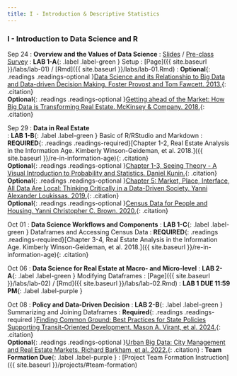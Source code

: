 ```yaml
---
title: I - Introduction & Descriptive Statistics
---
```


<h3 style="font-weight: bold;">I - Introduction to Data Science and R</h3>


Sep 24
: **Overview and the Values of Data Science**
  : [Slides](#) / [Pre-class Survey](https://canvas.uw.edu/courses/1833875/quizzes/2255460)
: **LAB 1-A**{: .label .label-green } Setup
  : [Page]({{ site.baseurl }}/labs/lab-01) / [Rmd]({{ site.baseurl }}/labs/lab-01.Rmd)
: **Optional**{: .readings .readings-optional }[Data Science and its Relationship to Big Data and Data-driven Decision Making. Foster Provost and Tom Fawcett. 2013.](https://www.liebertpub.com/doi/full/10.1089/big.2013.1508){: .citation} <br>
**Optional**{: .readings .readings-optional }[Getting ahead of the Market: How Big Data is Transforming Real Estate. McKinsey & Company. 2018.](https://www.mckinsey.com/~/media/McKinsey/Industries/Capital%20Projects%20and%20Infrastructure/Our%20Insights/Getting%20ahead%20of%20the%20market%20How%20big%20data%20is%20transforming%20real%20estate/Getting-ahead-of-the-market-How-big-data-is-transforming-real-estate.pdf){: .citation}


Sep 29
: **Data in Real Estate**  
: **LAB 1-B**{: .label .label-green } Basic of R/RStudio and Markdown 
: **REQUIRED**{: .readings .readings-required}[Chapter 1-2, Real Estate Analysis in the Information Age. Kimberly Winson-Geideman, et al. 2018.]({{ site.baseurl }}/re-in-information-age){: .citation}  <br>
**Optional**{: .readings .readings-optional }[Chapter 1-3, Seeing Theory - A Visual Introduction to Probability and Statistics. Daniel Kunin.](https://seeing-theory.brown.edu){: .citation}  <br>
**Optional**{: .readings .readings-optional }[Chapter 5: Market, Place, Interface, All Data Are Local: Thinking Critically in a Data-Driven Society. Yanni Alexander Loukissas. 2019.](https://direct.mit.edu/books/oa-monograph/4323/chapter-standard/181052/Market-Place-Interface){: .citation} <br>
**Optional**{: .readings .readings-optional }[Census Data for People and Housing. Yanni Christopher C. Brown. 2020.](){: .citation} 

Oct 01
: **Data Science Workflows and Components**
: **LAB 1-C**{: .label .label-green } Dataframes and Accessing Census Data
: **REQUIRED**{: .readings .readings-required}[Chapter 3-4, Real Estate Analysis in the Information Age. Kimberly Winson-Geideman, et al. 2018.]({{ site.baseurl }}/re-in-information-age){: .citation}  


Oct 06
: **Data Science for Real Estate at Macro- and Micro-level**
: **LAB 2-A**{: .label .label-green } Modifying Dataframes
  : [Page]({{ site.baseurl }}/labs/lab-02) / [Rmd]({{ site.baseurl }}/labs/lab-02.Rmd)
: **LAB 1 DUE 11:59 PM**{: .label .label-purple }

Oct 08
: **Policy and Data-Driven Decision**
: **LAB 2-B**{: .label .label-green } Summarizing and Joining Dataframes
: **Required**{: .readings .readings-required }[Finding Common Ground: Best Practices for State Policies Supporting Transit-Oriented Development. Mason A. Virant, et al. 2024.](https://wcrer.be.uw.edu/2024/03/22/tod-report-finding-common-ground/){: .citation} <br>
**Optional**{: .readings .readings-optional }[Urban Big Data: City Management and Real Estate Markets. Richard Barkham, et al. 2022.](){: .citation} 
: **Team Formation Due**{: .label .label-purple }
  : [Project Team Formation Instruction]({{ site.baseurl }}/projects/#team-formation)












